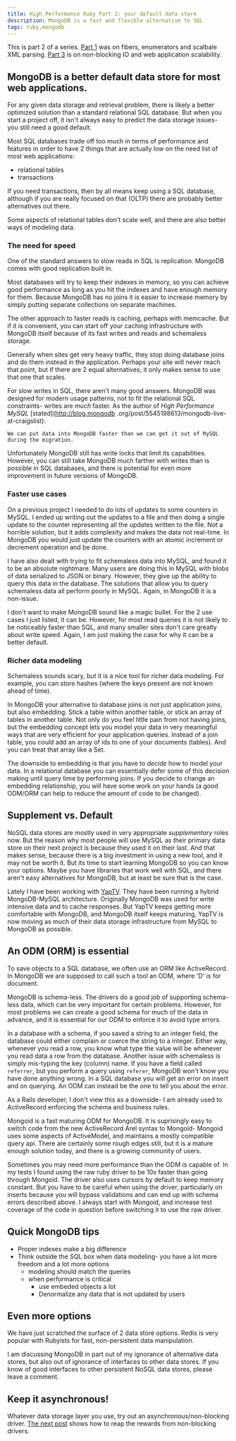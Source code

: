 ```yaml
---
title: High Performance Ruby Part 2: your default data store
description: MongoDB is a fast and flexible alternative to SQL
tags: ruby,mongodb
---
```


This is part 2 of a series. [Part 1](/posts/2011-06-03-high-performance-rb-part1) was on fibers, enumerators and scalbale XML parsing. [Part 3](/posts/2011-06-16-high-performance-rb-part3) is on non-blocking IO and web application scalability.

## MongoDB is a better default data store for most web applications.

For any given data storage and retrieval problem, there is likely a better optimized solution than a standard relational SQL database. But when you start a project off, it isn't always easy to predict the data storage issues- you still need a good default.

Most SQL databases trade off too much in terms of performance and features in order to have 2 things that are actually low on the need list of most web applications:

  * relational tables
  * transactions
  
If you need transactions, then by all means keep using a SQL database, although if you are really focused on that (OLTP) there are probably better alternatives out there.
  
Some aspects of relational tables don't scale well, and there are also better ways of modeling data.
  
### The need for speed

One of the standard answers to slow reads in SQL is replication. MongoDB comes with good replication built in.

Most databases will try to keep their indexes in memory, so you can achieve good performance as long as you hit the indexes and have enough memory for them. Because MongoDB has no joins it is easier to increase memory by simply putting separate collections on separate machines.
  
The other approach to faster reads is caching, perhaps with memcache. But if it is convenient, you can start off your caching infrastructure with MongoDB itself because of its fast writes and reads and schemaless storage.

Generally when sites get very heavy traffic, they stop doing database joins and do them instead in the application. Perhaps your site will never reach that point, but if there are 2 equal alternatives, it only makes sense to use that one that scales.
  
For slow writes in SQL, there aren't many good answers. MongoDB was designed for modern usage patterns, not to fit the relational SQL constraints- writes are *much* faster. As the author of _High Performance MySQL_ [stated](http://blog.mongodb    .org/post/5545198613/mongodb-live-at-craigslist):

    We can put data into MongoDB faster than we can get it out of MySQL during the migration.


Unfortunately MongoDB still has write locks that limit its capabilities. However, you can still take MongoDB much farther with writes than is possible in SQL databases, and there is potential for even more improvement in future versions of MongoDB. 


### Faster use cases

On a previous project I needed to do lots of updates to some counters in MySQL. I ended up writing out the updates to a file and then doing a single update to the counter representing all the updates written to the file. Not a horrible solution, but it adds complexity and makes the data not real-time. In MongoDB you would just update the counters with an atomic increment or decrement operation and be done.

I have also dealt with trying to fit schemaless data into MySQL, and found it to be an absolute nightmare. Many users are doing this in MySQL with blobs of data serialized to JSON or binary. However, they give up the ability to query this data in the database. The solutions that allow you to query schemaless data all perform poorly in MySQL. Again, in MongoDB it is a non-issue.
  
I don't want to make MongoDB sound like a magic bullet. For the 2 use cases I just listed, it can be. However, for most read queries it is not likely to be noticeably faster than SQL, and many smaller sites don't care greatly about write speed. Again, I am just making the case for why it can be a better default.


### Richer data modeling

Schemaless sounds scary, but it is a nice tool for richer data modeling. For example, you can store hashes (where the keys present are not known ahead of time).

In MongoDB your alternative to database joins is not just application joins, but also embedding. Stick a table within another table, or stick an array of tables in another table. Not only do you feel little pain from not having joins, but the embedding concept lets you model your data in very meaningful ways that are very efficient for your application queries. Instead of a join table, you could add an array of ids to one of your documents (tables). And you can treat that array like a Set.

The downside to embedding is that you have to *decide* how to model your data. In a relational database you can essentially defer some of this decision making until query time by performing joins. If you decide to change an embedding relationship, you will have some work on your hands (a good ODM/ORM can help to reduce the amount of code to be changed).


## Supplement vs. Default

NoSQL data stores are mostly used in very appropriate *supplementary* roles now. But the reason why most people will use MySQL as their primary data store on their next project is because they used it on their last. And that makes sense, because there is a big investment in using a new tool, and it may not be worth it. But its time to start learning MongoDB so you can know your options. Maybe you have libraries that work well with SQL, and there aren't easy alternatives for MongoDB, but at least be sure that is the case.

Lately I have been working with [YapTV](http://www.yap.tv). They have been running a hybrid MongoDB-MySQL architecture. Originally MongoDB was used for write intensive data and to cache responses. But YapTV keeps getting more comfortable with MongoDB, and MongoDB itself keeps maturing, YapTV is now moving as much of their data storage infrastructure from MySQL to MongoDB as possible.


## An ODM (ORM) is essential

To save objects to a SQL database, we often use an ORM like ActiveRecord. In MongoDB we are supposed to call such a tool an ODM, where 'D' is for document.

MongoDB is schema-less. The drivers do a good job of supporting schema-less data, which can be very important for certain problems. However, for most problems we can create a good schema for much of the data in advance, and it is essential for our ODM to enforce it to avoid type errors.

In a database with a schema, if you saved a string to an integer field, the database could either complain or coerce the string to a integer. Either way, whenever you read a row, you know what type the value will be whenever you read data a row from the database. Another issue with schemaless is simply mis-typing the key (column) name. If you have a field called `referrer`, but you perform a query using `referer`, MongoDB won't know you have done anything wrong. In a SQL database you will get an error on insert and on querying. An ODM can instead be the one to tell you about the error.

As a Rails developer, I don't view this as a downside- I am already used to ActiveRecord enforcing the schema and business rules.

Mongoid is a fast maturing ODM for MongoDB. It is suprisingly easy to switch code from the new ActiveRecord Arel syntax to Mongoid- Mongoid uses some aspects of ActiveModel, and maintains a mostly compatible query api. There are certainly some rough edges still, but it is a mature enough solution today, and there is a growing community of users.

Sometimes you may need more performance than the ODM is capable of. In my tests I found using the raw ruby driver to be 10x faster than going through Mongoid. The driver also uses cursors by default to keep memory constant. But you have to be careful when using the driver, particularly on inserts because you will bypass validations and can end up with schema errors described above. I always start with Mongoid, and increase test coverage of the code in question before switching it to use the raw driver.


## Quick MongoDB tips

* Proper indexes make a big difference
* Think outside the SQL box when data modeling- you have a lot more freedom and a lot more options
  * modeling should match the queries
  * when performance is critical
    * use embeded objects a lot
    * Denormalize any data that is not updated by users


## Even more options

We have just scratched the surface of 2 data store options. Redis is very popular with Rubyists for fast, non-persistent data manipulation.

I am discussing MongoDB in part out of my ignorance of alternative data stores, but also out of ignorance of interfaces to other data stores. If you know of good interfaces to other persistent NoSQL data stores, please leave a comment.

## Keep it asynchronous!

Whatever data storage layer you use, try out an asynchronous/non-blocking driver. [The next post](/posts/2011-06-16-high-performance-rb-part3) shows how to reap the rewards from non-blocking drivers.
